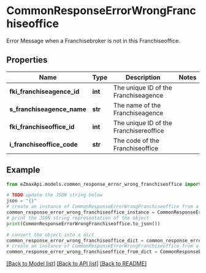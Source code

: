 # CommonResponseErrorWrongFranchiseoffice

Error Message when a Franchisebroker is not in this Franchiseoffice.

## Properties

Name | Type | Description | Notes
------------ | ------------- | ------------- | -------------
**fki_franchiseagence_id** | **int** | The unique ID of the Franchiseagence | 
**s_franchiseagence_name** | **str** | The name of the Franchiseagence | 
**fki_franchiseoffice_id** | **int** | The unique ID of the Franchisereoffice | 
**i_franchiseoffice_code** | **str** | The code of the Franchiseoffice | 

## Example

```python
from eZmaxApi.models.common_response_error_wrong_franchiseoffice import CommonResponseErrorWrongFranchiseoffice

# TODO update the JSON string below
json = "{}"
# create an instance of CommonResponseErrorWrongFranchiseoffice from a JSON string
common_response_error_wrong_franchiseoffice_instance = CommonResponseErrorWrongFranchiseoffice.from_json(json)
# print the JSON string representation of the object
print(CommonResponseErrorWrongFranchiseoffice.to_json())

# convert the object into a dict
common_response_error_wrong_franchiseoffice_dict = common_response_error_wrong_franchiseoffice_instance.to_dict()
# create an instance of CommonResponseErrorWrongFranchiseoffice from a dict
common_response_error_wrong_franchiseoffice_from_dict = CommonResponseErrorWrongFranchiseoffice.from_dict(common_response_error_wrong_franchiseoffice_dict)
```
[[Back to Model list]](../README.md#documentation-for-models) [[Back to API list]](../README.md#documentation-for-api-endpoints) [[Back to README]](../README.md)


